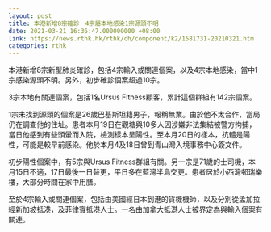 ```yaml
---
layout: post
title: 本港新增8宗確診　4宗屬本地感染1宗源頭不明
date: 2021-03-21 16:36:47.000000000 +08:00
link: https://news.rthk.hk/rthk/ch/component/k2/1581731-20210321.htm
categories: rthk
---
```


本港新增8宗新型肺炎確診，包括4宗輸入或關連個案，以及4宗本地感染，當中1宗感染源頭不明。另外，初步確診個案超過10宗。

3宗本地有關連個案，包括1名Ursus Fitness顧客，累計這個群組有142宗個案。

1宗未找到源頭的個案是26歲巴基斯坦籍男子，報稱無業。由於他不太合作，當局仍在調查他的住址。患者本月19日在觀塘與10多人因涉嫌非法集結被警方拘捕，當日他感到有些頭暈而入院，檢測樣本呈陽性。至本月20日的樣本，抗體是陽性，可能是較早前感染。他於本月4及18日曾到青山灣入境事務中心簽文件。

初步陽性個案中，有5宗與Ursus Fitness群組有關。另一宗是71歲的士司機，本月15日不適，17日最後一日替更，平日多在藍灣半島交更。患者居於小西灣邨瑞樂樓，大部分時間在家中用膳。

至於4宗輸入或關連個案，包括由美國經日本到港的貨機機師，以及分別從孟加拉經新加坡抵港，及菲律賓抵港人士。一名由加拿大抵港人士被界定為與輸入個案有關連。
